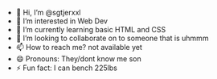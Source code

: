- 👋 Hi, I’m @sgtjerxxl
- 👀 I’m interested in Web Dev
- 🌱 I’m currently learning basic HTML and CSS
- 💞️ I’m looking to collaborate on to someone that is uhmmm 
- 📫 How to reach me? not available yet 
- 😄 Pronouns: They/dont know me son
- ⚡ Fun fact: I can bench 225lbs

<!---
sgtjerxxl/sgtjerxxl is a ✨ special ✨ repository because its `README.md` (this file) appears on your GitHub profile.
You can click the Preview link to take a look at your changes.
--->
